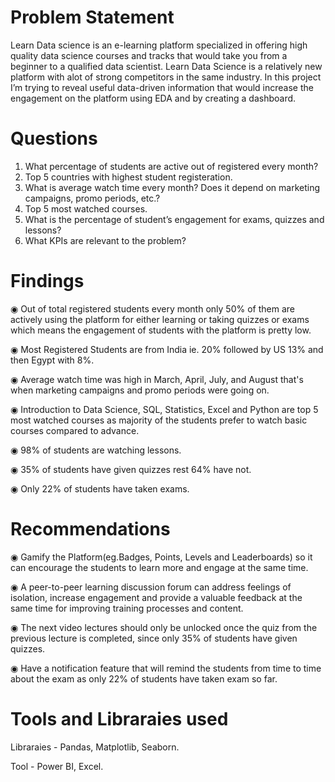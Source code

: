 # Problem Statement

Learn Data science is an e-learning platform specialized in offering high quality data science courses and tracks that would take you from a beginner to a qualified data scientist. Learn Data Science is a relatively new platform with alot of strong competitors in the same industry. In this project I’m trying to reveal useful data-driven information that would increase the engagement on the platform using EDA and by creating a dashboard.

# Questions

1. What percentage of students are active out of registered every month?
2. Top 5 countries with highest student registeration.
3. What is average watch time every month? Does it depend on marketing campaigns, promo periods, etc.?
4. Top 5 most watched courses.
5. What is the percentage of student’s engagement for exams, quizzes and lessons?
6. What KPIs are relevant to the problem?

# Findings

◉ Out of total registered students every month only 50% of them are actively
using the platform for either learning or taking quizzes or exams which means the engagement of students with the platform is pretty low.

◉ Most Registered Students are from India ie. 20% followed by US 13% and then Egypt with 8%.

◉ Average watch time was high in March, April, July, and August that's when marketing campaigns and promo periods were going on.

◉ Introduction to Data Science, SQL, Statistics, Excel and Python are top 5 most watched courses as majority of the students prefer to watch basic courses compared to advance.

◉ 98% of students are watching lessons.

◉ 35% of students have given quizzes rest 64% have not.

◉ Only 22% of students have taken exams.

# Recommendations

◉ Gamify the Platform(eg.Badges, Points, Levels and Leaderboards) so it can encourage the students to learn more and engage at the same time.

◉ A peer-to-peer learning discussion forum can address feelings of isolation, increase engagement and provide a valuable feedback at the same time for improving training processes and content.

◉ The next video lectures should only be unlocked once the quiz from the previous lecture is completed, since only 35% of students have given quizzes.

◉ Have a notification feature that will remind the students from time to time about the exam as only 22% of students have taken exam so far.

# Tools and Libraraies used 

Libraraies - Pandas, Matplotlib, Seaborn.

Tool - Power BI, Excel.
